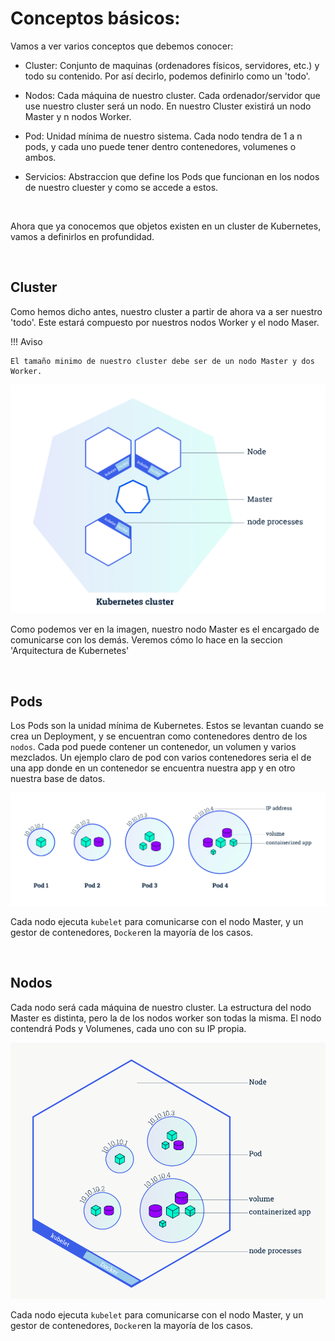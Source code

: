 # Conceptos básicos:

Vamos a ver varios conceptos que debemos conocer:

- Cluster: Conjunto de maquinas (ordenadores físicos, servidores, etc.) y todo su contenido. Por así decirlo, podemos definirlo como un 'todo'.

- Nodos: Cada máquina de nuestro cluster. Cada ordenador/servidor que use nuestro cluster será un nodo. En nuestro Cluster existirá un nodo Master y n nodos Worker.

- Pod: Unidad mínima de nuestro sistema. Cada nodo tendra de 1 a n pods, y cada uno puede tener dentro contenedores, volumenes o ambos.

- Servicios: Abstraccion que define los Pods que funcionan en los nodos de nuestro cluester y como se accede a estos.

<br>

Ahora que ya conocemos que objetos existen en un cluster de Kubernetes, vamos a definirlos en profundidad.

<br>

## Cluster

Como hemos dicho antes, nuestro cluster a partir de ahora va a ser nuestro 'todo'. Este estará compuesto por nuestros nodos Worker y el nodo Maser.

!!! Aviso

    El tamaño minimo de nuestro cluster debe ser de un nodo Master y dos Worker.

![Cluster](images/cluster.png)

Como podemos ver en la imagen, nuestro nodo Master es el encargado de comunicarse con los demás. Veremos cómo lo hace en la seccion 'Arquitectura de Kubernetes'

<br>

## Pods

Los Pods son la unidad mínima de Kubernetes. Estos se levantan cuando se crea un Deployment, y se encuentran como contenedores dentro de los `nodos`.
Cada pod puede contener un contenedor, un volumen y varios mezclados.
Un ejemplo claro de pod con varios contenedores seria el de una app donde en un contenedor se encuentra nuestra app y en otro nuestra base de datos.

![Cluster](images/pod.png)

Cada nodo ejecuta `kubelet` para comunicarse con el nodo Master, y un gestor de contenedores, `Docker`en la mayoría de los casos.

<br>

## Nodos

Cada nodo será cada máquina de nuestro cluster. La estructura del nodo Master es distinta, pero la de los nodos worker son todas la misma. El nodo contendrá Pods y Volumenes, cada uno con su IP propia.

![Cluster](images/nodo.png)

Cada nodo ejecuta `kubelet` para comunicarse con el nodo Master, y un gestor de contenedores, `Docker`en la mayoría de los casos.

<br>
